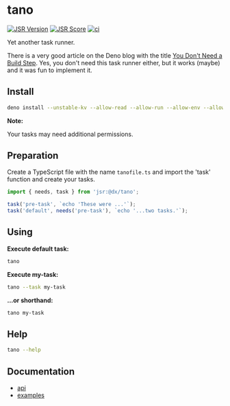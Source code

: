 # tano

[![JSR Version](https://jsr.io/badges/@dx/tano)](https://jsr.io/@dx/tano)
[![JSR Score](https://jsr.io/badges/@dx/tano/score)](https://jsr.io/@dx/tano/score)
[![ci](https://github.com/thomas3577/tano/actions/workflows/deno.yml/badge.svg)](https://github.com/thomas3577/tano/actions/workflows/deno.yml)

Yet another task runner.

There is a very good article on the Deno blog with the title [You Don't Need a Build Step](https://deno.com/blog/you-dont-need-a-build-step).
Yes, you don't need this task runner either, but it works (maybe) and it was fun to implement it.

## Install

```bash
deno install --unstable-kv --allow-read --allow-run --allow-env --allow-write -g -n tano jsr:@dx/tano/tano
```

**Note:**

Your tasks may need additional permissions.

## Preparation

Create a TypeScript file with the name `tanofile.ts` and import the 'task' function and create your tasks.

```ts
import { needs, task } from 'jsr:@dx/tano';

task('pre-task', `echo 'These were ...'`);
task('default', needs('pre-task'), `echo '...two tasks.'`);
```

## Using

**Execute default task:**

```bash
tano
```

**Execute my-task:**

```bash
tano --task my-task
```

**...or shorthand:**

```bash
tano my-task
```

## Help

```bash
tano --help
```

## Documentation

- [api](./docs/api.md)
- [examples](./docs/examples.md)
